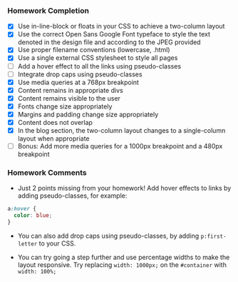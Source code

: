 ### Homework Completion
- [x] Use in-line-block or floats in your CSS to achieve a two-column layout
- [x] Use the correct Open Sans Google Font typeface to style the text denoted in the design file and according to the JPEG provided
- [x] Use proper filename conventions (lowercase, .html)
- [x] Use a single external CSS stylesheet to style all pages
- [ ] Add a hover effect to all the links using pseudo-classes
- [ ] Integrate drop caps using pseudo-classes
- [x] Use media queries at a 768px breakpoint
- [x] Content remains in appropriate divs
- [x] Content remains visible to the user
- [x] Fonts change size appropriately
- [x] Margins and padding change size appropriately
- [x] Content does not overlap
- [x] In the blog section, the two-column layout changes to a single-column layout when appropriate
- [ ] Bonus: Add more media queries for a 1000px breakpoint and a 480px breakpoint

### Homework Comments
- Just 2 points missing from your homework! Add hover effects to links by adding pseudo-classes, for example:

```css
a:hover {
  color: blue;
}
```

- You can also add drop caps using pseudo-classes, by adding `p:first-letter` to your CSS.

- You can try going a step further and use percentage widths to make the layout responsive. Try replacing `width: 1000px;` on the `#container` with `width: 100%;`
